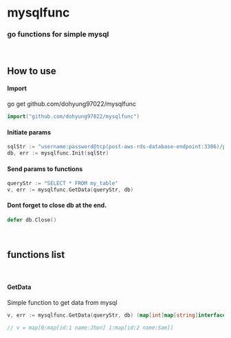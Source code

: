 # mysqlfunc
### go functions for simple mysql
<br />

## How to use
#### Import
go get github.com/dohyung97022/mysqlfunc
```go
import("github.com/dohyung97022/mysqlfunc")
```
#### Initiate params
```go
sqlStr := "username:password@tcp(post-aws-rds-database-endpoint:3306)/post-schema-name"
db, err := mysqlfunc.Init(sqlStr)
```
#### Send params to functions
```go
queryStr := "SELECT * FROM my_table"
v, err := mysqlfunc.GetData(queryStr, db)
```
#### Dont forget to close db at the end.
```go
defer db.Close()
```
<br />

## functions list
<br />

#### GetData
Simple function to get data from mysql
```go
v, err := mysqlfunc.GetData(queryStr, db) (map[int]map[string]interface{}, error)

// v = map[0:map[id:1 name:Jhon] 1:map[id:2 name:Sam]]
```

